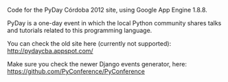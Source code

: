 Code for the PyDay Córdoba 2012 site, using Google App Engine 1.8.8.

PyDay is a one-day event in which the local Python community shares talks and tutorials related to this programming language.

You can check the old site here (currently not supported): http://pydaycba.appspot.com/

Make sure you check the newer Django events generator, here: https://github.com/PyConference/PyConference
